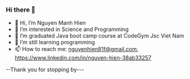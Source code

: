 ### Hi there 👋

- 👋 Hi, I’m Nguyen Manh Hien
- 👀 I’m interested in Science and Programming
- 🌱 I’m graduated Java boot camp course at CodeGym Jsc Viet Nam
- 🌱 I’m still learning programming 
- 📫 How to reach me: nguyenhien81f@gmail.com, https://www.linkedin.com/in/nguyen-hien-38ab33257

--Thank you for stopping by---
